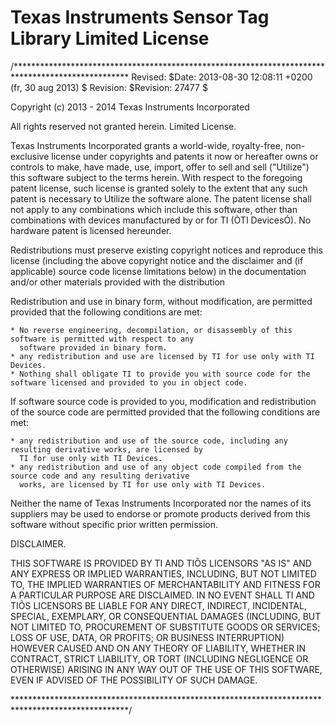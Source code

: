 # Texas Instruments Sensor Tag Library Limited License
/**************************************************************************************************
  Revised:        $Date: 2013-08-30 12:08:11 +0200 (fr, 30 aug 2013) $
  Revision:       $Revision: 27477 $

  Copyright (c) 2013 - 2014 Texas Instruments Incorporated

  All rights reserved not granted herein.
  Limited License.

  Texas Instruments Incorporated grants a world-wide, royalty-free,
  non-exclusive license under copyrights and patents it now or hereafter
  owns or controls to make, have made, use, import, offer to sell and sell ("Utilize")
  this software subject to the terms herein.  With respect to the foregoing patent
  license, such license is granted  solely to the extent that any such patent is necessary
  to Utilize the software alone.  The patent license shall not apply to any combinations which
  include this software, other than combinations with devices manufactured by or for TI (ÒTI DevicesÓ).
  No hardware patent is licensed hereunder.

  Redistributions must preserve existing copyright notices and reproduce this license (including the
  above copyright notice and the disclaimer and (if applicable) source code license limitations below)
  in the documentation and/or other materials provided with the distribution

  Redistribution and use in binary form, without modification, are permitted provided that the following
  conditions are met:

    * No reverse engineering, decompilation, or disassembly of this software is permitted with respect to any
      software provided in binary form.
    * any redistribution and use are licensed by TI for use only with TI Devices.
    * Nothing shall obligate TI to provide you with source code for the software licensed and provided to you in object code.

  If software source code is provided to you, modification and redistribution of the source code are permitted
  provided that the following conditions are met:

    * any redistribution and use of the source code, including any resulting derivative works, are licensed by
      TI for use only with TI Devices.
    * any redistribution and use of any object code compiled from the source code and any resulting derivative
      works, are licensed by TI for use only with TI Devices.

  Neither the name of Texas Instruments Incorporated nor the names of its suppliers may be used to endorse or
  promote products derived from this software without specific prior written permission.

  DISCLAIMER.

  THIS SOFTWARE IS PROVIDED BY TI AND TIÕS LICENSORS "AS IS" AND ANY EXPRESS OR IMPLIED WARRANTIES, INCLUDING,
  BUT NOT LIMITED TO, THE IMPLIED WARRANTIES OF MERCHANTABILITY AND FITNESS FOR A PARTICULAR PURPOSE ARE DISCLAIMED.
  IN NO EVENT SHALL TI AND TIÕS LICENSORS BE LIABLE FOR ANY DIRECT, INDIRECT, INCIDENTAL, SPECIAL, EXEMPLARY, OR
  CONSEQUENTIAL DAMAGES (INCLUDING, BUT NOT LIMITED TO, PROCUREMENT OF SUBSTITUTE GOODS OR SERVICES; LOSS OF USE, DATA,
  OR PROFITS; OR BUSINESS INTERRUPTION) HOWEVER CAUSED AND ON ANY THEORY OF LIABILITY, WHETHER IN CONTRACT, STRICT LIABILITY,
  OR TORT (INCLUDING NEGLIGENCE OR OTHERWISE) ARISING IN ANY WAY OUT OF THE USE OF THIS SOFTWARE, EVEN IF ADVISED OF THE
  POSSIBILITY OF SUCH DAMAGE.


 **************************************************************************************************/